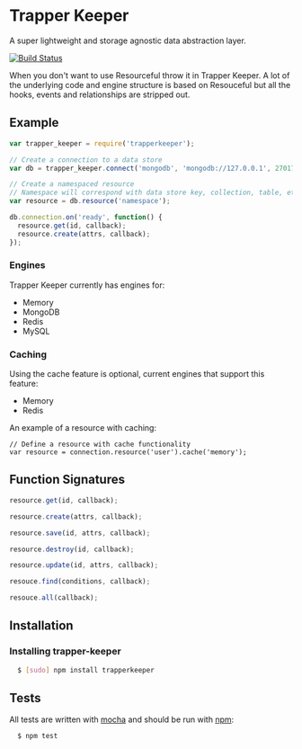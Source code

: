 Trapper Keeper
==============

A super lightweight and storage agnostic data abstraction layer.

[![Build Status](https://secure.travis-ci.org/School-Yard/TrapperKeeper.png?branch=master)](http://travis-ci.org/School-Yard/TrapperKeeper)

When you don't want to use Resourceful throw it in Trapper Keeper. A lot of the underlying code and engine structure
is based on Resouceful but all the hooks, events and relationships are stripped out.

## Example

``` js
var trapper_keeper = require('trapperkeeper');

// Create a connection to a data store
var db = trapper_keeper.connect('mongodb', 'mongodb://127.0.0.1', 27017, { database: 'awesome' });

// Create a namespaced resource
// Namespace will correspond with data store key, collection, table, etc.
var resource = db.resource('namespace');

db.connection.on('ready', function() {
  resource.get(id, callback);
  resource.create(attrs, callback);
});
```

### Engines

Trapper Keeper currently has engines for:

  - Memory
  - MongoDB
  - Redis
  - MySQL

### Caching

Using the cache feature is optional, current engines that support this feature:

  - Memory
  - Redis

An example of a resource with caching:
```
// Define a resource with cache functionality
var resource = connection.resource('user').cache('memory');
```

## Function Signatures

``` js
resource.get(id, callback);

resource.create(attrs, callback);

resource.save(id, attrs, callback);

resource.destroy(id, callback);

resource.update(id, attrs, callback);

resouce.find(conditions, callback);

resouce.all(callback);
```

## Installation

### Installing trapper-keeper
``` bash
  $ [sudo] npm install trapperkeeper
```

## Tests
All tests are written with [mocha][0] and should be run with [npm][1]:

``` bash
  $ npm test
```

[0]: http://mochajs.org/
[1]: http://npmjs.org
